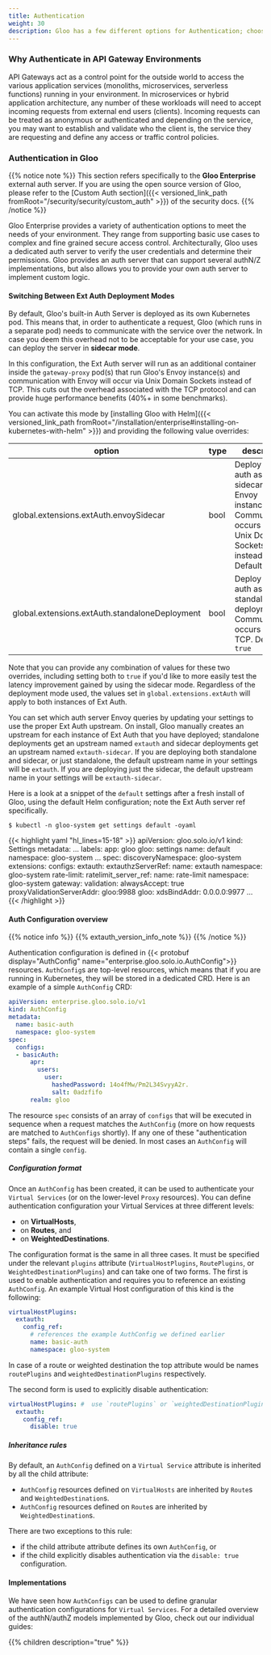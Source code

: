```yaml
---
title: Authentication
weight: 30
description: Gloo has a few different options for Authentication; choose the one that best suits your use case.
---
```


### Why Authenticate in API Gateway Environments
API Gateways act as a control point for the outside world to access the various application services 
(monoliths, microservices, serverless functions) running in your environment. In microservices or hybrid application 
architecture, any number of these workloads will need to accept incoming requests from external end users (clients). 
Incoming requests can be treated as anonymous or authenticated and depending on the service, you may want to 
establish and validate who the client is, the service they are requesting and define any access or traffic 
control policies.

### Authentication in Gloo
{{% notice note %}}
This section refers specifically to the **Gloo Enterprise** external auth server. If you are using the open source version 
of Gloo, please refer to the [Custom Auth section]({{< versioned_link_path fromRoot="/security/security/custom_auth" >}})
of the security docs.
{{% /notice %}}

Gloo Enterprise provides a variety of authentication options to meet the needs of your environment. They range from 
supporting basic use cases to complex and fine grained secure access control. Architecturally, Gloo uses a dedicated
auth server to verify the user credentials and determine their permissions. Gloo provides an auth server that can support 
several authN/Z implementations, but also allows you to provide your own auth server to implement custom logic. 

#### Switching Between Ext Auth Deployment Modes
By default, Gloo's built-in Auth Server is deployed as its own Kubernetes pod. This means that, in order to 
authenticate a request, Gloo (which runs in a separate pod) needs to communicate with the service over the network.
In case you deem this overhead not to be acceptable for your use case, you can deploy the server in **sidecar mode**.

In this configuration, the Ext Auth server will run as an additional container inside the `gateway-proxy` pod(s) that run 
Gloo's Envoy instance(s) and communication with Envoy will occur via Unix Domain Sockets instead of TCP. This cuts out 
the overhead associated with the TCP protocol and can provide huge performance benefits (40%+ in some benchmarks).

You can activate this mode by [installing Gloo with Helm]({{< versioned_link_path fromRoot="/installation/enterprise#installing-on-kubernetes-with-helm" >}})
and providing the following value overrides:

| option                                                    | type     | description                                                                                                                                                                                                                                                    |
| --------------------------------------------------------- | -------- | -------------------------------------------------------------------------------------------------------------------------------------------------------------------------------------------------------------------------------------------------------------- |
| global.extensions.extAuth.envoySidecar                    | bool     | Deploy ext-auth as a sidecar to Envoy instances. Communication occurs over Unix Domain Sockets instead of TCP. Default is `false` |
| global.extensions.extAuth.standaloneDeployment            | bool     | Deploy ext-auth as a standalone deployment. Communication occurs over TCP. Default is `true` |

Note that you can provide any combination of values for these two overrides, including setting both to `true` if you'd like to 
more easily test the latency improvement gained by using the sidecar mode. Regardless of the deployment mode used, the values set
in `global.extensions.extAuth` will apply to both instances of Ext Auth.

You can set which auth server Envoy queries by updating your settings to use the proper Ext Auth upstream.
On install, Gloo manually creates an upstream for each instance of Ext Auth that you have deployed; standalone deployments get an upstream named
`extauth` and sidecar deployments get an upstream named `extauth-sidecar`. If you are deploying both standalone and sidecar, or 
just standalone, the default upstream name in your settings will be `extauth`. If you are deploying just the sidecar, the default upstream name in your 
settings will be `extauth-sidecar`.

Here is a look at a snippet of the `default` settings after a fresh install of Gloo, using the default Helm configuration; note the Ext Auth server ref specifically.

```shell
$ kubectl -n gloo-system get settings default -oyaml
```

{{< highlight yaml "hl_lines=15-18" >}}
apiVersion: gloo.solo.io/v1
kind: Settings
metadata:
  ...
  labels:
    app: gloo
    gloo: settings
  name: default
  namespace: gloo-system
  ...
spec:
  discoveryNamespace: gloo-system
  extensions:
    configs:
      extauth:
        extauthzServerRef:
          name: extauth
          namespace: gloo-system
      rate-limit:
        ratelimit_server_ref:
          name: rate-limit
          namespace: gloo-system
  gateway:
    validation:
      alwaysAccept: true
      proxyValidationServerAddr: gloo:9988
  gloo:
    xdsBindAddr: 0.0.0.0:9977
  ...
{{< /highlight >}}

#### Auth Configuration overview

{{% notice info %}}
{{% extauth_version_info_note %}}
{{% /notice %}}

Authentication configuration is defined in {{< protobuf display="AuthConfig" name="enterprise.gloo.solo.io.AuthConfig">}} resources. 
`AuthConfig`s are top-level resources, which means that if you are running in Kubernetes, they will be stored in a dedicated CRD.
Here is an example of a simple `AuthConfig` CRD:


```yaml
apiVersion: enterprise.gloo.solo.io/v1
kind: AuthConfig
metadata:
  name: basic-auth
  namespace: gloo-system
spec:
  configs:
  - basicAuth:
      apr:
        users:
          user:
            hashedPassword: 14o4fMw/Pm2L34SvyyA2r.
            salt: 0adzfifo
      realm: gloo
```

The resource `spec` consists of an array of `configs` that will be executed in sequence when a request matches the 
`AuthConfig` (more on how requests are matched to `AuthConfigs` shortly). If any one of these "authentication steps" 
fails, the request will be denied. In most cases an `AuthConfig` will contain a single `config`.

##### Configuration format
Once an `AuthConfig` has been created, it can be used to authenticate your `Virtual Services` (or on the lower-level `Proxy` resources). 
You can define authentication configuration your Virtual Services at three different levels:
 
- on **VirtualHosts**,
- on **Routes**, and
- on **WeightedDestinations**.

The configuration format is the same in all three cases. It must be specified under the relevant `plugins` attribute 
(`VirtualHostPlugins`, `RoutePlugins`, or `WeightedDestinationPlugins`) and can take one of two forms. 
The first is used to enable authentication and requires you to reference an existing `AuthConfig`. An example Virtual Host 
configuration of this kind is the following:

```yaml
virtualHostPlugins:
  extauth:
    config_ref:
      # references the example AuthConfig we defined earlier
      name: basic-auth
      namespace: gloo-system
```

In case of a route or weighted destination the top attribute would be names `routePlugins` and `weightedDestinationPlugins` respectively.

The second form is used to explicitly disable authentication:

```yaml
virtualHostPlugins: #  use `routePlugins` or `weightedDestinationPlugins` for routes or weighted destinations respectively
  extauth:
    config_ref:
      disable: true
```

##### Inheritance rules
By default, an `AuthConfig` defined on a `Virtual Service` attribute is inherited by all the child attribute:

- `AuthConfig` resources defined on `VirtualHosts` are inherited by `Route`s and `WeightedDestination`s.
- `AuthConfig` resources defined on `Route`s are inherited by `WeightedDestination`s.

There are two exceptions to this rule:

- if the child attribute attribute defines its own `AuthConfig`, or
- if the child explicitly disables authentication via the `disable: true` configuration.

#### Implementations
We have seen how `AuthConfigs` can be used to define granular authentication configurations for `Virtual Services`. For 
a detailed overview of the authN/authZ models implemented by Gloo, check out our individual guides:

{{% children description="true" %}}
